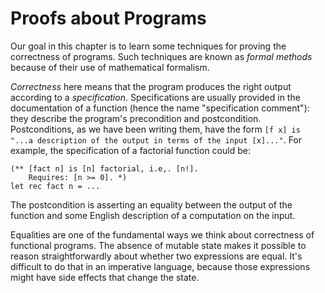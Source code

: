 # Proofs about Programs

Our goal in this chapter is to learn some techniques for proving the correctness
of programs.  Such techniques are known as _formal methods_ because of their
use of mathematical formalism.

*Correctness* here means that the program produces the right output
according to a *specification*. Specifications are usually provided in the
documentation of a function (hence the name "specification comment"): they
describe the program's precondition and postcondition. Postconditions, as we
have been writing them, have the form `[f x] is "...a description of the output
in terms of the input [x]..."`. For example, the specification of a factorial
function could be:
```
(** [fact n] is [n] factorial, i.e,. [n!].
    Requires: [n >= 0]. *)
let rec fact n = ...
```
The postcondition is asserting an equality between the output of the function
and some English description of a computation on the input.  

Equalities are one of the fundamental ways we think about correctness of
functional programs. The absence of mutable state makes it possible to reason
straightforwardly about whether two expressions are equal. It's difficult to do
that in an imperative language, because those expressions might have side
effects that change the state.